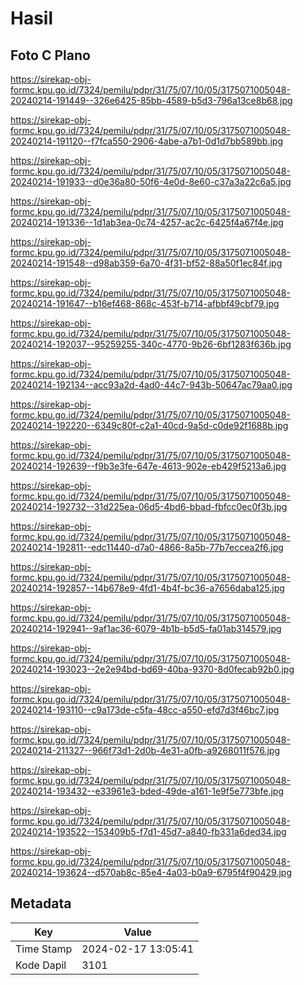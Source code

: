 # Hasil

## Foto C Plano

https://sirekap-obj-formc.kpu.go.id/7324/pemilu/pdpr/31/75/07/10/05/3175071005048-20240214-191449--326e6425-85bb-4589-b5d3-796a13ce8b68.jpg

https://sirekap-obj-formc.kpu.go.id/7324/pemilu/pdpr/31/75/07/10/05/3175071005048-20240214-191120--f7fca550-2906-4abe-a7b1-0d1d7bb589bb.jpg

https://sirekap-obj-formc.kpu.go.id/7324/pemilu/pdpr/31/75/07/10/05/3175071005048-20240214-191933--d0e36a80-50f6-4e0d-8e60-c37a3a22c6a5.jpg

https://sirekap-obj-formc.kpu.go.id/7324/pemilu/pdpr/31/75/07/10/05/3175071005048-20240214-191336--1d1ab3ea-0c74-4257-ac2c-6425f4a67f4e.jpg

https://sirekap-obj-formc.kpu.go.id/7324/pemilu/pdpr/31/75/07/10/05/3175071005048-20240214-191548--d98ab359-6a70-4f31-bf52-88a50f1ec84f.jpg

https://sirekap-obj-formc.kpu.go.id/7324/pemilu/pdpr/31/75/07/10/05/3175071005048-20240214-191647--b16ef468-868c-453f-b714-afbbf49cbf79.jpg

https://sirekap-obj-formc.kpu.go.id/7324/pemilu/pdpr/31/75/07/10/05/3175071005048-20240214-192037--95259255-340c-4770-9b26-6bf1283f636b.jpg

https://sirekap-obj-formc.kpu.go.id/7324/pemilu/pdpr/31/75/07/10/05/3175071005048-20240214-192134--acc93a2d-4ad0-44c7-943b-50647ac79aa0.jpg

https://sirekap-obj-formc.kpu.go.id/7324/pemilu/pdpr/31/75/07/10/05/3175071005048-20240214-192220--6349c80f-c2a1-40cd-9a5d-c0de92f1688b.jpg

https://sirekap-obj-formc.kpu.go.id/7324/pemilu/pdpr/31/75/07/10/05/3175071005048-20240214-192639--f9b3e3fe-647e-4613-902e-eb429f5213a6.jpg

https://sirekap-obj-formc.kpu.go.id/7324/pemilu/pdpr/31/75/07/10/05/3175071005048-20240214-192732--31d225ea-06d5-4bd6-bbad-fbfcc0ec0f3b.jpg

https://sirekap-obj-formc.kpu.go.id/7324/pemilu/pdpr/31/75/07/10/05/3175071005048-20240214-192811--edc11440-d7a0-4866-8a5b-77b7eccea2f6.jpg

https://sirekap-obj-formc.kpu.go.id/7324/pemilu/pdpr/31/75/07/10/05/3175071005048-20240214-192857--14b678e9-4fd1-4b4f-bc36-a7656daba125.jpg

https://sirekap-obj-formc.kpu.go.id/7324/pemilu/pdpr/31/75/07/10/05/3175071005048-20240214-192941--9af1ac36-6079-4b1b-b5d5-fa01ab314579.jpg

https://sirekap-obj-formc.kpu.go.id/7324/pemilu/pdpr/31/75/07/10/05/3175071005048-20240214-193023--2e2e94bd-bd69-40ba-9370-8d0fecab92b0.jpg

https://sirekap-obj-formc.kpu.go.id/7324/pemilu/pdpr/31/75/07/10/05/3175071005048-20240214-193110--c9a173de-c5fa-48cc-a550-efd7d3f46bc7.jpg

https://sirekap-obj-formc.kpu.go.id/7324/pemilu/pdpr/31/75/07/10/05/3175071005048-20240214-211327--966f73d1-2d0b-4e31-a0fb-a9268011f576.jpg

https://sirekap-obj-formc.kpu.go.id/7324/pemilu/pdpr/31/75/07/10/05/3175071005048-20240214-193432--e33961e3-bded-49de-a161-1e9f5e773bfe.jpg

https://sirekap-obj-formc.kpu.go.id/7324/pemilu/pdpr/31/75/07/10/05/3175071005048-20240214-193522--153409b5-f7d1-45d7-a840-fb331a6ded34.jpg

https://sirekap-obj-formc.kpu.go.id/7324/pemilu/pdpr/31/75/07/10/05/3175071005048-20240214-193624--d570ab8c-85e4-4a03-b0a9-6795f4f90429.jpg


## Metadata

| Key        | Value               |
| ---------- | ------------------- |
| Time Stamp | 2024-02-17 13:05:41 |
| Kode Dapil | 3101                |




